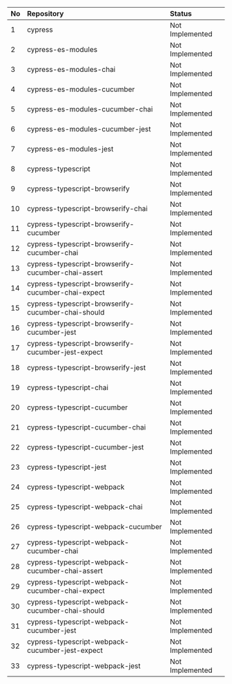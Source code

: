 | No | Repository                                         | Status          |
| :- | :------------------------------------------------- | :-------------- |
| 1  | cypress                                            | Not Implemented |
| 2  | cypress-es-modules                                 | Not Implemented |
| 3  | cypress-es-modules-chai                            | Not Implemented |
| 4  | cypress-es-modules-cucumber                        | Not Implemented |
| 5  | cypress-es-modules-cucumber-chai                   | Not Implemented |
| 6  | cypress-es-modules-cucumber-jest                   | Not Implemented |
| 7  | cypress-es-modules-jest                            | Not Implemented |
| 8  | cypress-typescript                                 | Not Implemented |
| 9  | cypress-typescript-browserify                      | Not Implemented |
| 10 | cypress-typescript-browserify-chai                 | Not Implemented |
| 11 | cypress-typescript-browserify-cucumber             | Not Implemented |
| 12 | cypress-typescript-browserify-cucumber-chai        | Not Implemented |
| 13 | cypress-typescript-browserify-cucumber-chai-assert | Not Implemented |
| 14 | cypress-typescript-browserify-cucumber-chai-expect | Not Implemented |
| 15 | cypress-typescript-browserify-cucumber-chai-should | Not Implemented |
| 16 | cypress-typescript-browserify-cucumber-jest        | Not Implemented |
| 17 | cypress-typescript-browserify-cucumber-jest-expect | Not Implemented |
| 18 | cypress-typescript-browserify-jest                 | Not Implemented |
| 19 | cypress-typescript-chai                            | Not Implemented |
| 20 | cypress-typescript-cucumber                        | Not Implemented |
| 21 | cypress-typescript-cucumber-chai                   | Not Implemented |
| 22 | cypress-typescript-cucumber-jest                   | Not Implemented |
| 23 | cypress-typescript-jest                            | Not Implemented |
| 24 | cypress-typescript-webpack                         | Not Implemented |
| 25 | cypress-typescript-webpack-chai                    | Not Implemented |
| 26 | cypress-typescript-webpack-cucumber                | Not Implemented |
| 27 | cypress-typescript-webpack-cucumber-chai           | Not Implemented |
| 28 | cypress-typescript-webpack-cucumber-chai-assert    | Not Implemented |
| 29 | cypress-typescript-webpack-cucumber-chai-expect    | Not Implemented |
| 30 | cypress-typescript-webpack-cucumber-chai-should    | Not Implemented |
| 31 | cypress-typescript-webpack-cucumber-jest           | Not Implemented |
| 32 | cypress-typescript-webpack-cucumber-jest-expect    | Not Implemented |
| 33 | cypress-typescript-webpack-jest                    | Not Implemented |